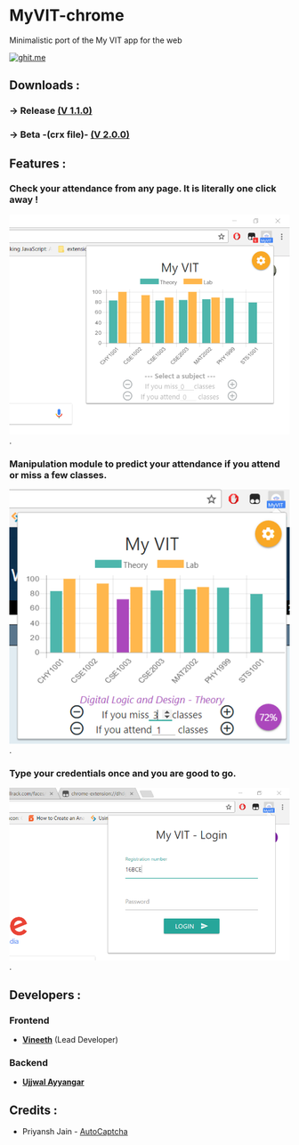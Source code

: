 # MyVIT-chrome
Minimalistic port of the My VIT app for the web

[![ghit.me](https://ghit.me/badge.svg?repo=GDGVIT/MyVIT-chrome)](https://ghit.me/repo/GDGVIT/MyVIT-chrome)

## Downloads :
### -> Release [(V 1.1.0)](https://chrome.google.com/webstore/detail/my-vit/mlfcodpjdcbjmmadjhegigifalklgbnm?hl=en-US)
### -> Beta -(crx file)- [(V 2.0.0)](https://github.com/technophilic/MyVIT-chrome/blob/master/beta.crx?raw=true)

## Features :
### Check your attendance from any page. It is literally one click away !
<img src="snips/Capture1.PNG">.
### Manipulation module to predict your attendance if you attend or miss a few classes.
<img src="snips/Capture2.PNG">.
### Type your credentials once and you are good to go.
<img src="snips/Capture3.PNG">.

## Developers :
### Frontend
* **[Vineeth](https://github.com/technophilic)** (Lead Developer)

### Backend
* **[Ujjwal Ayyangar](https://github.com/UjjwalAyyangar)**

## Credits :
* Priyansh Jain - [AutoCaptcha](https://github.com/Presto412/VtopBetaCaptchaParser)